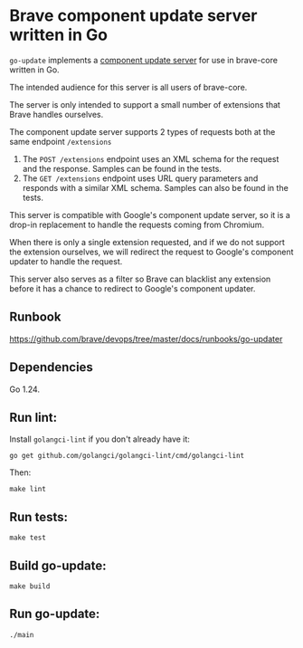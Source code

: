 # Brave component update server written in Go

`go-update` implements a [component update server](https://developer.chrome.com/apps/autoupdate) for use in brave-core written in Go.

The intended audience for this server is all users of brave-core.

The server is only intended to support a small number of extensions that Brave handles ourselves.

The component update server supports 2 types of requests both at the same endpoint `/extensions`

1) The `POST /extensions` endpoint uses an XML schema for the request and the response.  Samples can be found in the tests.
2) The `GET /extensions` endpoint uses URL query parameters and responds with a similar XML schema. Samples can also be found in the tests.

This server is compatible with Google's component update server, so it is a drop-in replacement to handle the requests coming from Chromium.

When there is only a single extension requested, and if we do not support the extension ourselves, we will redirect the request to Google's component updater to handle the request.

This server also serves as a filter so Brave can blacklist any extension before it has a chance to redirect to Google's component updater.

## Runbook
https://github.com/brave/devops/tree/master/docs/runbooks/go-updater

## Dependencies

Go 1.24.

## Run lint:

Install `golangci-lint` if you don't already have it:

`go get github.com/golangci/golangci-lint/cmd/golangci-lint`

Then:

`make lint`

## Run tests:

`make test`

## Build go-update:

`make build`

## Run go-update:

`./main`
